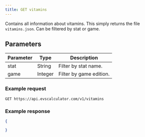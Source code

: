 ```yaml
---
title: GET vitamins
---
```



Contains all information about vitamins. This simply returns the file `vitamins.json`.
Can be filtered by stat or game.

## Parameters

Parameter   | Type    | Description
---- | ---- | ---- 
stat      | String  | Filter by stat name.
game      | Integer   | Filter by game edition.


### Example request

```
GET https://api.evscalculator.com/v1/vitamins
```

### Example response

```json
{

}
```